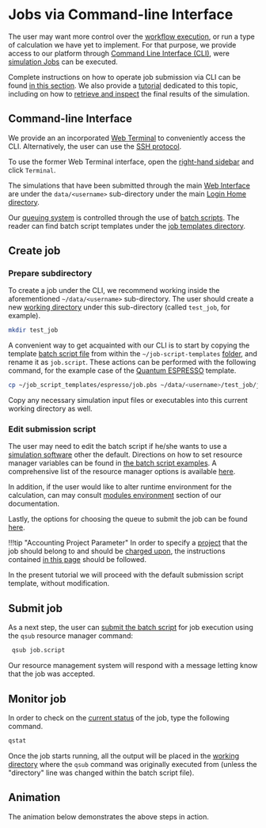 # Jobs via Command-line Interface

The user may want more control over the [workflow execution](../../workflows/overview.md), or run a type of calculation we have yet to implement. For that purpose, we provide access to our platform through [Command Line Interface (CLI)](../../cli/overview.md), were [simulation Jobs](../../jobs/overview.md) can be executed.

Complete instructions on how to operate job submission via CLI can be found [in this section](../../jobs-cli/overview.md). We also provide a [tutorial](../../tutorials/jobs-cli/job-cli-example.md) dedicated to this topic, including on how to [retrieve and inspect](../../tutorials/jobs-cli/view-results.md) the final results of the simulation.

## Command-line Interface

We provide an an incorporated [Web Terminal](../../remote-connection/web-terminal.md) to conveniently access the CLI. Alternatively, the user can use the [SSH protocol](../../remote-connection/ssh.md).

To use the former Web Terminal interface, open the [right-hand sidebar](../../ui/right-sidebar.md) and click `Terminal`.

The simulations that have been submitted through the main [Web Interface](../../ui/overview.md) are under the `data/<username>` sub-directory under the main [Login Home directory](../../infrastructure/login/directories.md).

Our [queuing system](../../infrastructure/resource/queues.md) is controlled through the use of [batch scripts](../../jobs-cli/batch-scripts/overview.md). The reader can find batch script templates under the [job templates directory](../../jobs-cli/batch-scripts/directories.md#job-templates).

## Create job

### Prepare subdirectory

To create a job under the CLI, we recommend working inside the aforementioned `~/data/<username>` sub-directory. The user should create a new [working directory](../../jobs-cli/batch-scripts/directories.md#working-directory) under this sub-directory (called `test_job`, for example).

```bash
mkdir test_job
```

A convenient way to get acquainted with our CLI is to start by copying the template [batch script file](../../jobs-cli/batch-scripts/overview.md) from within the `~/job-script-templates` [folder](../../jobs-cli/batch-scripts/directories.md#job-templates), and rename it as `job.script`. These actions can be performed with the following command, for the example case of the [Quantum ESPRESSO](../../software-directory/modeling/quantum-espresso/overview.md) template.

```bash
cp ~/job_script_templates/espresso/job.pbs ~/data/<username>/test_job/job.script
```
 
Copy any necessary simulation input files or executables into this current working directory as well.

### Edit submission script

The user may need to edit the batch script if he/she wants to use a [simulation software](../../software-directory/overview.md) other the default. Directions on how to set resource manager variables can be found in [the batch script examples](../../jobs-cli/batch-scripts/sample-scripts.md). A comprehensive list of the resource manager options is available [here](../../jobs-cli/batch-scripts/directives.md).

In addition, if the user would like to alter runtime environment for the calculation, can may consult [modules environment](../../cli/environment.md) section of our documentation.

Lastly, the options for choosing the queue to submit the job can be found [here](../../infrastructure/resource/queues.md).

!!!tip "Accounting Project Parameter"
    In order to specify a [project](../../jobs/projects.md) that the job should belong to and should be [charged upon](../../accounts/payments-charges.md), the instructions contained [in this page](../../jobs-cli/accounting.md) should be followed. 

In the present tutorial we will proceed with the default submission script template, without modification.

## Submit job

As a next step, the user can [submit the batch script](../../jobs-cli/actions/submit.md) for job execution using the `qsub` resource manager command: 
 
```bash
 qsub job.script
```
 
Our resource management system will respond with a message letting know that the job was accepted.

## Monitor job

In order to check on the [current status](../../jobs-cli/actions/check-status.md) of the job, type the following command. 

```bash
qstat
```

Once the job starts running, all the output will be placed in the [working directory](../../jobs-cli/batch-scripts/directories.md#working-directory) where the `qsub` command was originally executed from (unless the "directory" line was changed within the batch script file).

## Animation

The animation below demonstrates the above steps in action.

<img data-gifffer="/images/jobs-cli/job-cli.gif"/>
